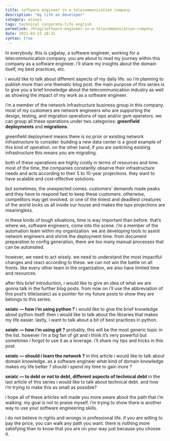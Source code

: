 ```yaml
---
title: software engineer in a telecommunication company
description: "my life as developer" 
category: essays
tags: technical corporate-life english
permalink: /blog/software-engineer-in-a-telecommunication-company
date: 2021-03-23 10:31
syntax: true
---
```

hi everybody. this is çağatay, a software engineer, working for a telecommunication company. you are about to read my journey within this company as a software engineer. i’ll share my insights about the domain itself, my best practices, etc.

i would like to talk about different aspects of my daily life. so i’m planning to publish more than one thematic blog post. the main purpose of this series is to give you a brief knowledge about the telecommunication industry as well as showing the impact of my work as a software engineer.

i’m a member of the network infrastructure business group in this company. most of my customers are network engineers who are supporting the design, testing, and migration operations of isps and/or gsm operators. we can group all these operations under two categories: **greenfield deployments** and **migrations**.

greenfield deployment means there is no prior or existing network infrastructure to consider. building a new data center is a good example of this kind of operation. on the other hand, if you are switching existing infrastructure this means you are migrating.

both of these operations are highly costly in terms of resources and time. most of the time, the companies constantly observe their infrastructure needs and acts according to their 5 to 10-year projections. they want to have scalable and cost-effective solutions.

but sometimes, the unexpected comes. customers’ demands made peaks and they have to respond fast to keep these customers. otherwise, competitors may get involved. or one of the tiniest and deadliest creatures of the world locks us all inside our house and makes the isps projections are meaningless.

in these kinds of tough situations, time is way important than before. that’s where we, software engineers, come into the scene. i’m a member of the automation team within my organization. we are developing tools to assist network engineers and shrink the deployment time. from document preparation to config generation, there are too many manual processes that can be automated.

however, we need to act wisely. we need to understand the most impactful changes and react according to these. we can not win the battle on all fronts. like every other team in the organization, we also have limited time and resources.

after this brief introduction, i would like to give an idea of what we are gonna talk in the further blog posts. from now on i’ll use the abbreviation of this post’s title(seiatc) as a pointer for my future posts to show they are belongs to this series.

**seiatc — how i’m using python ?** i would like to give the brief knowledge about python itself. then i would like to talk about the libraries that makes my life easier. lastly, i want to talk about a bit of best practices in python.

**seiatc — how i’m using git ?** probably, this will be the most generic topic in the list. however i’m a big fan of git and i think it’s very powerful but sometimes i forgot to use it as a leverage. i’ll share my tips and tricks in this post.

**seiatc — should i learn the network ?** in this article i would like to talk about domain knowledge. as a software engineer what kind of domain knowledge makes my life better ? should i spend my time to gain more ?

**seiatc — to debt or not to debt, different aspects of technical debt** in the last article of this series i would like to talk about technical debt. and how i’m trying to make this as small as possible?

i hope all of these articles will made you more aware about the path that i’m walking. my goal is not to praise myself. i’m trying to show there is another way to use your software engineering skills.

i do not believe in rights and wrongs in professional life. if you are willing to pay the price, you can walk any path you want. there is nothing more satisfying than to know that you are on your way just because you choose it.